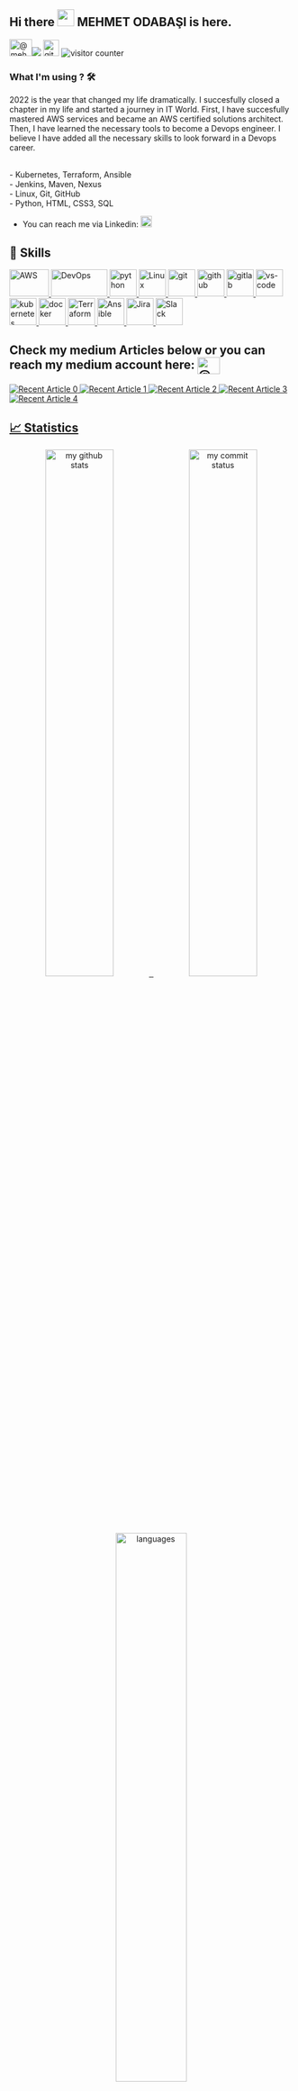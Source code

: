 ## Hi there <img src="https://media.giphy.com/media/hvRJCLFzcasrR4ia7z/giphy.gif" width="30px">  MEHMET ODABAŞI is here. 

<a href="https://medium.com/@mehmetodabashi" target="blank"><img src="https://raw.githubusercontent.com/rahuldkjain/github-profile-readme-generator/master/src/images/icons/Social/medium.svg" alt="@mehmetodabashi" height="30" width="40" /></a>[![](https://img.shields.io/badge/linkedin-%230077B5.svg?&style=for-the-badge&logo=linkedin&logoColor=white)](https://www.linkedin.com/in/mehmet-odabasi/) 
<a href="https://Odabasimehmet.github.io/" target="_blank"> <img src="https://user-images.githubusercontent.com/94930605/160260064-ff3aa908-cbfd-4350-ab28-a26a0b7a1819.png" alt="github_pages" height="28.5"/></a> <img src="https://komarev.com/ghpvc/?username=OdabasiMehmet" alt="visitor counter"/> 


### What I'm using ? 🛠     

2022 is the year that changed my life dramatically. I succesfully closed a chapter in my life and started a journey in IT World.
First, I have succesfully mastered AWS services and became an AWS certified solutions architect. Then, I have learned the necessary tools to become a Devops engineer.
I believe I have added all the necessary skills to look forward in a Devops career.

<br/>
- Kubernetes, Terraform, Ansible <br>
- Jenkins, Maven, Nexus <br>
- Linux, Git, GitHub <br>
- Python, HTML, CSS3, SQL

-  You can reach me via Linkedin:  <a href="https://www.linkedin.com/in/mehmet-odabasi/" target="_blank"> <img src="https://img.shields.io/badge/linkedin-%230077B5.svg?&style=for-the-badge&logo=linkedin&logoColor=white" alt="Linkedin" height="20"/></a>



## 🚴 Skills
<p>
<a href="#" target="_blank"> <img src="https://www.vectorlogo.zone/logos/amazon_aws/amazon_aws-ar21.svg" alt="AWS" width="70" height="48"/> </a> 
<a href="#" target="_blank"> <img src="https://algoteque.com/wp-content/uploads/2019/04/1AwvDJDfErlD34ox2QpwGoA.png" alt="DevOps" width="100" height="48"/> </a> 
<a href="#" target="_blank"> <img src="https://www.vectorlogo.zone/logos/python/python-horizontal.svg" alt="python"  height="48"/> </a> 
<!-- <a href="#" target="_blank"> <img src="https://www.vectorlogo.zone/logos/java/java-ar21.svg" alt="Java"  height="48"/> </a> -->
<a href="#" target="_blank"> <img src="https://www.vectorlogo.zone/logos/linux/linux-ar21.svg" alt="Linux"  height="48"/> </a> 
<a href="#" target="_blank"> <img src="https://www.vectorlogo.zone/logos/git-scm/git-scm-ar21.svg" alt="git"  height="48"/> </a> 
<a href="#" target="_blank"> <img src="https://1000logos.net/wp-content/uploads/2021/05/GitHub-logo.png" alt="github" height="48"/> </a>
<a href="#" target="_blank"> <img src="https://www.vectorlogo.zone/logos/gitlab/gitlab-ar21.svg" alt="gitlab" height="48"/> </a>
<a href="#" target="_blank"> <img src="https://www.vectorlogo.zone/logos/visualstudio_code/visualstudio_code-ar21.svg" alt="vs-code" height="48"/> </a>
<a href="#" target="_blank"> <img src="https://www.vectorlogo.zone/logos/kubernetes/kubernetes-ar21.svg" alt="kubernetes" height="48"/> </a>
<a href="#" target="_blank"> <img src="https://www.vectorlogo.zone/logos/docker/docker-ar21.svg" alt="docker" height="48"/> </a>
<a href="#" target="_blank"> <img src="https://www.vectorlogo.zone/logos/terraformio/terraformio-ar21.svg" alt="Terraform" height="48"/> </a>
<a href="#" target="_blank"> <img src="https://www.vectorlogo.zone/logos/ansible/ansible-ar21.svg" alt="Ansible" height="48"/> </a>
<a href="#" target="_blank"> <img src="https://www.vectorlogo.zone/logos/atlassian_jira/atlassian_jira-ar21.svg" alt="Jira"  height="48"/> </a>
<!-- <a href="#" target="_blank"> <img src="https://www.vectorlogo.zone/logos/w3_html5/w3_html5-ar21.svg" alt="html" height="48"/> </a>
<a href="#" target="_blank"> <img src="https://www.vectorlogo.zone/logos/w3_css/w3_css-ar21.svg" alt="css" height="48"/> </a> -->
<a href="#" target="_blank"> <img src="https://www.vectorlogo.zone/logos/slack/slack-ar21.svg" alt="Slack" height="48"/> </a> 
</p>

## 
## Check my medium Articles below or you can reach my medium account here: <a href="https://medium.com/@mehmetodabashi" target="blank"><img align="center" src="https://raw.githubusercontent.com/rahuldkjain/github-profile-readme-generator/master/src/images/icons/Social/medium.svg" alt="@mehmetodabashi" height="30" width="40" /></a>


 <a target="_blank" href="https://github-readme-medium-recent-article.vercel.app/medium/@mehmetodabashi/0"><img src="https://github-readme-medium-recent-article.vercel.app/medium/@mehmetodabashi/0" alt="Recent Article 0"> 
   <a target="_blank" href="https://github-readme-medium-recent-article.vercel.app/medium/@mehmetodabashi/0"><img src="https://github-readme-medium-recent-article.vercel.app/medium/@mehmetodabashi/1" alt="Recent Article 1"> 
      <a target="_blank" href="https://github-readme-medium-recent-article.vercel.app/medium/@mehmetodabashi/0"><img src="https://github-readme-medium-recent-article.vercel.app/medium/@mehmetodabashi/2" alt="Recent Article 2"> 
         <a target="_blank" href="https://github-readme-medium-recent-article.vercel.app/medium/@mehmetodabashi/0"><img src="https://github-readme-medium-recent-article.vercel.app/medium/@mehmetodabashi/3" alt="Recent Article 3"> 
            <a target="_blank" href="https://github-readme-medium-recent-article.vercel.app/medium/@mehmetodabashi/4"><img src="https://github-readme-medium-recent-article.vercel.app/medium/@mehmetodabashi/0" alt="Recent Article 4"> 

## 📈 Statistics
<p align="center">
<img src="https://github-readme-stats.vercel.app/api?username=Odabasimehmet&theme=chartreuse-dark&show_icons=true" alt="my github stats" width="49%"/>&nbsp;
<img src="https://github-readme-streak-stats.herokuapp.com/?user=Odabasimehmet&theme=chartreuse-dark&show_icons=true" alt="my commit status" width="49%" /> </p>
<p align="center"> <img src="https://github-readme-stats.vercel.app/api/top-langs/?username=Odabasimehmet&theme=chartreuse-dark&layout=compact" alt="languages" width="50%" > </p>
